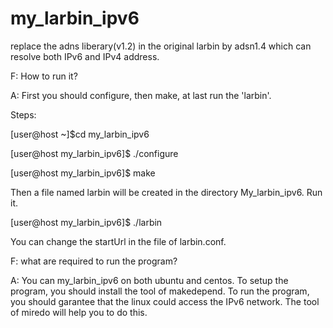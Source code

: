 my_larbin_ipv6
==============

replace the adns liberary(v1.2) in the original larbin by adsn1.4 which can resolve both IPv6 and IPv4 address.

F: How to run it?

A: First you should configure, then make, at last run the 'larbin'.

Steps:

[user@host ~]$cd my_larbin_ipv6

[user@host my_larbin_ipv6]$ ./configure

[user@host my_larbin_ipv6]$ make

Then a file named larbin will be created in the directory My_larbin_ipv6. Run it.

[user@host my_larbin_ipv6]$ ./larbin

You can change the startUrl in the file of larbin.conf.

F: what are required to run the program?

A: You can my_larbin_ipv6 on both ubuntu and centos. To setup the program, you should install the tool of makedepend. To run the program, you should garantee that the linux could access the IPv6 network. The tool of miredo will help you to do this.

